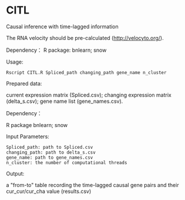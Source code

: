 # CITL
Causal inference with time-lagged information

The RNA velocity should be pre-calculated (http://velocyto.org/).
  
Dependency：
  R package: bnlearn; snow
  
Usage:

    Rscript CITL.R Spliced_path changing_path gene_name n_cluster


Prepared data:

  current expression matrix (Spliced.csv); changing expression matrix (delta_s.csv); gene name list (gene_names.csv).
  
Dependency：

  R package bnlearn; snow
  

Input Parameters:
  
    Spliced_path: path to Spliced.csv
    changing_path: path to delta_s.csv
    gene_name: path to gene_names.csv
    n_cluster: the number of computational threads

    
Output:

  a "from-to" table recording the time-lagged causal gene pairs and their cur_cur/cur_cha value (results.csv)
